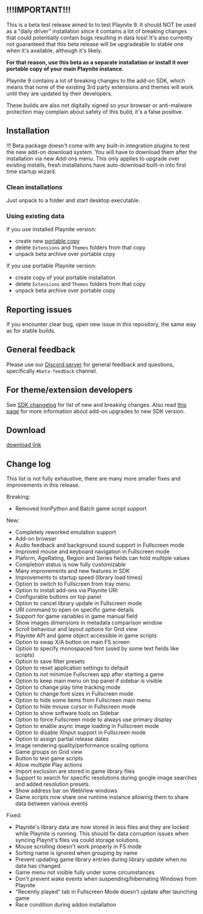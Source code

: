 !!!IMPORTANT!!!
---------------------

This is a beta test release aimed to to test Playnite 9. It should NOT be used as a "daily driver" installation since it contains a lot of breaking changes that could potentially contain bugs resulting in data loss! It's also currently not guaranteed that this beta release will be upgradeable to stable one when it's available, although it's likely.

**For that reason, use this beta as a separate installation or install it over portable **copy** of your main Playnite instance.**

Playnite 9 contains a lot of breaking changes to the add-on SDK, which means that none of the existing 3rd party extensions and themes will work until they are updated by their developers.

These builds are also not digitally signed so your browser or anti-malware protection may complain about safety of this build, it's a false positive.

Installation
---------------------

!!! Beta package doesn't come with any built-in integration plugins to test the new add-on download system. You will have to download them after the installation via new Add-ons menu. This only applies to upgrade over existing installs, fresh installations have auto-download built-in into first time startup wizard.

### Clean installations

Just unpack to a folder and start desktop executable.

### Using existing data

If you use installed Playnite version:
- create new [portable copy](https://github.com/JosefNemec/Playnite/wiki/Frequently-Asked-Questions#how-do-i-convert-installed-version-to-portable)
- delete `Extensions` and `Themes` folders from that copy
- unpack beta archive over portable copy

If you use portable Playnite version:
- create copy of your portable installation
- delete `Extensions` and `Themes` folders from that copy
- unpack beta archive over portable copy

Reporting issues
---------------------

If you encounter clear bug, open new issue in this repository, the same way as for stable builds.

General feedback
---------------------

Please use our [Discord server](https://discord.gg/hSFvmN6) for general feedback and questions, specifically `#beta-feedback` channel.

For theme/extension developers
---------------------

See [SDK changelog](https://playnite.link/docs/devel/changelog.html) for list of new and breaking changes. Also read [this page](https://playnite.link/docs/devel/tutorials/playnite9migration.html) for more information about add-on upgrades to new SDK version.

Download
---------------------

[download link](https://playnite.link/download/Playnite9Beta.zip)

Change log
---------------------

This list is not fully exhaustive, there are many more smaller fixes and improvements in this release.

Breaking:
* Removed IronPython and Batch game script support

New:
* Completely reworked emulation support
* Add-on browser
* Audio feedback and background sound support in Fullscreen mode
* Improved mouse and keyboard navigation in Fullscreen mode
* Plaform, AgeRating, Region and Series fields can hold multiple values
* Completion status is now fully customizable
* Many improvements and new features in SDK
* Improvements to startup speed (library load times)
* Option to switch to Fullscreen from tray menu
* Option to install add-ons via Playnite URI
* Configurable buttons on top panel
* Option to cancel library update in Fullscreen mode
* URI command to open on specific game details
* Support for game variables in game manual field
* Show images dimensions in metadata comparison window
* Scroll behaviour and layout options for Grid view
* Playnite API and game object accessible in game scripts
* Option to swap X/A button on main FS screen
* Option to specify monospaced font (used by some text fields like scripts)
* Option to save filter presets
* Option to reset application settings to default
* Option to not minimize Fullscreen app after starting a game
* Option to keep main menu on top panel if sidebar is visible
* Option to change play time tracking mode
* Option to change font sizes in Fullscreen mode
* Option to hide some items from Fullscreen main menu
* Option to hide mouse cursor in Fullscreen mode
* Option to show software tools on Sidebar
* Option to force Fullscreen mode to always use primary display
* Option to enable async image loading in Fullscreen mode
* Option to disable XInput support in Fullscreen mode
* Option to assign partial release dates
* Image rendering quality/performance scaling options
* Game groups on Grid view
* Button to test game scripts
* Allow multiple Play actions
* Import exclusion are stored in game library files
* Support to search for specific resolutions during google image searches and added resolution presets.
* Show address bar on WebView windows
* Game scripts now share one runtime instance allowing them to share data between various events

Fixed:
* Playnite's library data are now stored in less files and they are locked while Playnite is running. This should fix data corruption issues when syncing Playnit's files via could storage solutions.
* Mouse scrolling doesn't work properly in FS mode
* Sorting name is ignored when grouping by name
* Prevent updating game library entries during library update when no data has changed
* Game menu not visible fully under some circumstances
* Don't prevent wake events when suspending/hibernating Windows from Playnite
* "Recently played" tab in Fullscreen Mode doesn't update after launching game
* Race condition during addon installation
